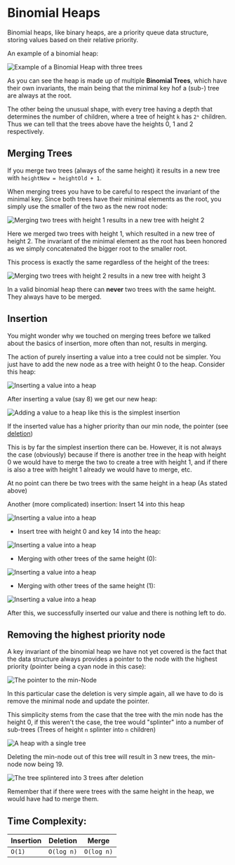 # Binomial Heaps
Binomial heaps, like binary heaps, are a priority queue data
structure, storing values based on their relative priority.

An example of a binomial heap:

![Example of a Binomial Heap with three trees](../../../../resources/BinomialHeapExample.png)

As you can see the heap is made up of multiple **Binomial Trees**,
which have their own invariants, the main being that the minimal key
hof a (sub-) tree are always at the root.

The other being the unusual shape, with every tree having a depth that
determines the number of children, where a tree of height `k` has
`2ᵏ` children. Thus we can tell that the trees above have the heights
0, 1 and 2 respectively.

## Merging Trees
If you merge two trees (always of the same height) it results in a new tree
with `heightNew = heightOld + 1`.

When merging trees you have to be careful to respect the invariant
of the minimal key. Since both trees have their minimal elements as the root, 
you simply use the smaller of the two as the new root node:

![Merging two trees with height 1 results in a new tree with height 2](../../../../resources/BinomialHeapMergeExample.png)

Here we merged two trees with height 1, which resulted in a new tree of
height 2. The invariant of the minimal element as the root has been honored
as we simply concatenated the bigger root to the smaller root.

This process is exactly the same regardless of the height of the trees:

![Merging two trees with height 2 results in a new tree with height 3](../../../../resources/BinomialHeapMergeExample2.png)

In a valid binomial heap there can **never** two trees with the same height.
They always have to be merged.

## Insertion
You might wonder why we touched on merging trees before we talked about
the basics of insertion, more often than not, results in merging.

The action of purely inserting a value into a tree could not be simpler.
You just have to add the new node as a tree with height 0 to the heap.
Consider this heap:

![Inserting a value into a heap](../../../../resources/BinomialHeapInsertionEasyExample.png)

After inserting a value (say 8) we get our new heap:

![Adding a value to a heap like this is the simplest insertion](../../../../resources/BinomialHeapInsertionEasyExampleAfter.png)

If the inserted value has a higher priority than our min node, the pointer
(see [deletion](https://ossner.github.io/TUMGAD/src/DataStructures/PriorityQueues/BinomialHeaps/BinomialHeaps#removing-the-highest-priority-node))

This is by far the simplest insertion there can be. However, it is not always
the case (obviously) because if there is another tree in the heap with height
0 we would have to merge the two to create a tree with height 1, and if there
is also a tree with height 1 already we would have to merge, etc.

At no point can there be two trees with the same height in a heap (As stated above)

Another (more complicated) insertion: Insert 14 into this heap

![Inserting a value into a heap](../../../../resources/BinomialHeapInsertionHardExample.png)

- Insert tree with height 0 and key 14 into the heap:

![Inserting a value into a heap](../../../../resources/BinomialHeapInsertionHardExampleStep1.png)

- Merging with other trees of the same height (0):

![Inserting a value into a heap](../../../../resources/BinomialHeapInsertionHardExampleStep2.png)

- Merging with other trees of the same height (1):

![Inserting a value into a heap](../../../../resources/BinomialHeapInsertionHardExampleStep3.png)

After this, we successfully inserted our value and there is nothing left to do.

## Removing the highest priority node

A key invariant of the binomial heap we have not yet covered is
the fact that the data structure always provides a pointer to the
node with the highest priority (pointer being a cyan node in this case):

![The pointer to the min-Node](../../../../resources/BinomialHeapDeletionExample.png)

In this particular case the deletion is very simple again, all we have to
do is remove the minimal node and update the pointer.

This simplicity stems from the case that the tree with the min node
has the height 0, if this weren't the case, the tree would "splinter"
into a number of sub-trees (Trees of height `n` splinter into `n` children)

![A heap with a single tree](../../../../resources/BinomialHeapDeletionHardExample.png)

Deleting the min-node out of this tree will result
in 3 new trees, the min-node now being 19.

![The tree splintered into 3 trees after deletion](../../../../resources/BinomialHeapDeletionHardExampleAfter.png)

Remember that if there were trees with the same height
in the heap, we would have had to merge them.

## Time Complexity:

| Insertion  | Deletion  | Merge |
|----|----|----|
| `O(1)` | `O(log n)` | `O(log n)` |
